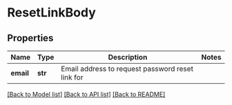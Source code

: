 # ResetLinkBody


## Properties
Name | Type | Description | Notes
------------ | ------------- | ------------- | -------------
**email** | **str** | Email address to request password reset link for | 

[[Back to Model list]](../README.md#documentation-for-models) [[Back to API list]](../README.md#documentation-for-api-endpoints) [[Back to README]](../README.md)


